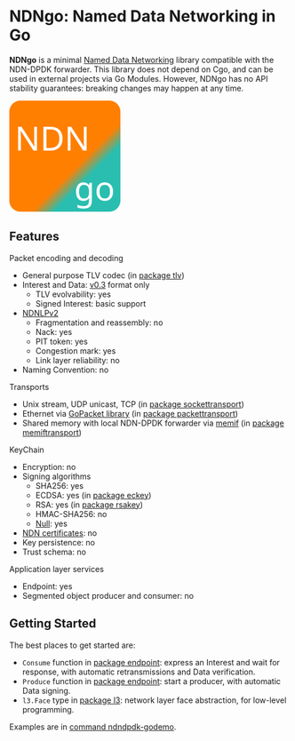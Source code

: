 # NDNgo: Named Data Networking in Go

**NDNgo** is a minimal [Named Data Networking](https://named-data.net/) library compatible with the NDN-DPDK forwarder.
This library does not depend on Cgo, and can be used in external projects via Go Modules.
However, NDNgo has no API stability guarantees: breaking changes may happen at any time.

![NDNgo logo](../docs/NDNgo-logo.svg)

## Features

Packet encoding and decoding

* General purpose TLV codec (in [package tlv](tlv))
* Interest and Data: [v0.3](https://named-data.net/doc/NDN-packet-spec/0.3/) format only
  * TLV evolvability: yes
  * Signed Interest: basic support
* [NDNLPv2](https://redmine.named-data.net/projects/nfd/wiki/NDNLPv2)
  * Fragmentation and reassembly: no
  * Nack: yes
  * PIT token: yes
  * Congestion mark: yes
  * Link layer reliability: no
* Naming Convention: no

Transports

* Unix stream, UDP unicast, TCP (in [package sockettransport](sockettransport))
* Ethernet via [GoPacket library](https://github.com/google/gopacket) (in [package packettransport](packettransport))
* Shared memory with local NDN-DPDK forwarder via [memif](https://pkg.go.dev/github.com/FDio/vpp/extras/gomemif/memif) (in [package memiftransport](memiftransport))

KeyChain

* Encryption: no
* Signing algorithms
  * SHA256: yes
  * ECDSA: yes (in [package eckey](keychain/eckey))
  * RSA: yes (in [package rsakey](keychain/rsakey))
  * HMAC-SHA256: no
  * [Null](https://redmine.named-data.net/projects/ndn-tlv/wiki/NullSignature): yes
* [NDN certificates](https://named-data.net/doc/ndn-cxx/0.7.0/specs/certificate-format.html): no
* Key persistence: no
* Trust schema: no

Application layer services

* Endpoint: yes
* Segmented object producer and consumer: no

## Getting Started

The best places to get started are:

* `Consume` function in [package endpoint](endpoint): express an Interest and wait for response, with automatic retransmissions and Data verification.
* `Produce` function in [package endpoint](endpoint): start a producer, with automatic Data signing.
* `l3.Face` type in [package l3](l3): network layer face abstraction, for low-level programming.

Examples are in [command ndndpdk-godemo](../cmd/ndndpdk-godemo).
